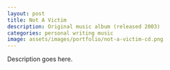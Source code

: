 ```yaml
---
layout: post
title: Not A Victim
description: Original music album (released 2003)
categories: personal writing music
image: assets/images/portfolio/not-a-victim-cd.png
---
```


Description goes here.
